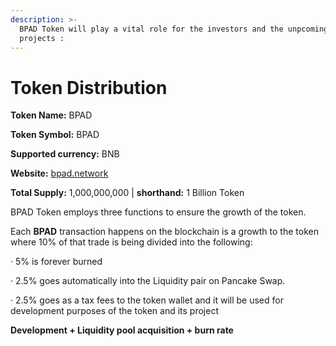 ```yaml
---
description: >-
  BPAD Token will play a vital role for the investors and the unpcoming lunching
  projects :
---
```


# Token Distribution

**Token Name:** BPAD

**Token Symbol:** BPAD

**Supported currency:** BNB

**Website:** [bpad.network](http://www.bpad.network)

**Total Supply:** 1,000,000,000 \| **shorthand:** 1 Billion Token

BPAD Token employs three functions to ensure the growth of the token.

Each **BPAD** transaction happens on the blockchain is a growth to the token where 10% of that trade is being divided into the following:

·       5% is forever burned

·       2.5% goes automatically into the Liquidity pair on Pancake Swap.

·       2.5% goes as a tax fees to the token wallet and it will be used for development purposes of the token and its project

**Development + Liquidity pool acquisition + burn rate**



